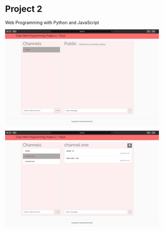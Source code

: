 # Project 2

Web Programming with Python and JavaScript

![alt text](screengrabs/Image2.png)

![alt text](screengrabs/Image1.png)
